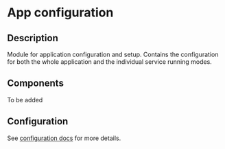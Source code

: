 # App configuration

## Description
Module for application configuration and setup.
Contains the configuration for both the whole application and the individual service running modes.

## Components
To be added

## Configuration
See [configuration docs](../../docs/04_configuration) for more details.